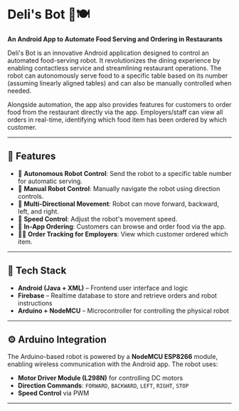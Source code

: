 # Deli's Bot 🤖🍽️  
**An Android App to Automate Food Serving and Ordering in Restaurants**

Deli's Bot is an innovative Android application designed to control an automated food-serving robot. It revolutionizes the dining experience by enabling contactless service and streamlining restaurant operations. The robot can autonomously serve food to a specific table based on its number (assuming linearly aligned tables) and can also be manually controlled when needed.

Alongside automation, the app also provides features for customers to order food from the restaurant directly via the app. Employers/staff can view all orders in real-time, identifying which food item has been ordered by which customer.

---

## 🚀 Features

- 🤖 **Autonomous Robot Control**: Send the robot to a specific table number for automatic serving.
- 📲 **Manual Robot Control**: Manually navigate the robot using direction controls.
- 🛵 **Multi-Directional Movement**: Robot can move forward, backward, left, and right.
- 🔄 **Speed Control**: Adjust the robot's movement speed.
- 🧾 **In-App Ordering**: Customers can browse and order food via the app.
- 👨‍🍳 **Order Tracking for Employers**: View which customer ordered which item.

---

## 📱 Tech Stack

- **Android (Java + XML)** – Frontend user interface and logic
- **Firebase** – Realtime database to store and retrieve orders and robot instructions
- **Arduino + NodeMCU** – Microcontroller for controlling the physical robot

---

## ⚙️ Arduino Integration

The Arduino-based robot is powered by a **NodeMCU ESP8266** module, enabling wireless communication with the Android app. The robot uses:

- **Motor Driver Module (L298N)** for controlling DC motors
- **Direction Commands**: `FORWARD`, `BACKWARD`, `LEFT`, `RIGHT`, `STOP`
- **Speed Control** via PWM


---
